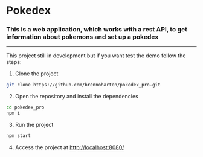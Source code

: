 # Pokedex

### This is a web application, which works with a rest API, to get information about pokemons and set up a pokedex

---

This project still in development but if you want test the demo follow the steps:

1. Clone the project

```bash
git clone https://github.com/brennoharten/pokedex_pro.git
```

 2. Open the repository and install the dependencies    

```bash
cd pokedex_pro
npm i
```

 3.  Run the project

```bash
npm start
```

 4. Access the project at [http://localhost:8080/](http://localhost:8080/)